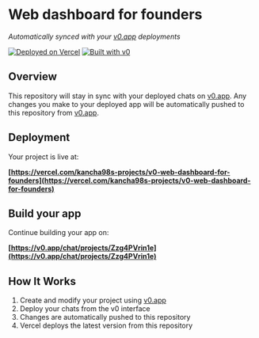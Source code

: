 # Web dashboard for founders

*Automatically synced with your [v0.app](https://v0.app) deployments*

[![Deployed on Vercel](https://img.shields.io/badge/Deployed%20on-Vercel-black?style=for-the-badge&logo=vercel)](https://vercel.com/kancha98s-projects/v0-web-dashboard-for-founders)
[![Built with v0](https://img.shields.io/badge/Built%20with-v0.app-black?style=for-the-badge)](https://v0.app/chat/projects/Zzg4PVrin1e)

## Overview

This repository will stay in sync with your deployed chats on [v0.app](https://v0.app).
Any changes you make to your deployed app will be automatically pushed to this repository from [v0.app](https://v0.app).

## Deployment

Your project is live at:

**[https://vercel.com/kancha98s-projects/v0-web-dashboard-for-founders](https://vercel.com/kancha98s-projects/v0-web-dashboard-for-founders)**

## Build your app

Continue building your app on:

**[https://v0.app/chat/projects/Zzg4PVrin1e](https://v0.app/chat/projects/Zzg4PVrin1e)**

## How It Works

1. Create and modify your project using [v0.app](https://v0.app)
2. Deploy your chats from the v0 interface
3. Changes are automatically pushed to this repository
4. Vercel deploys the latest version from this repository
